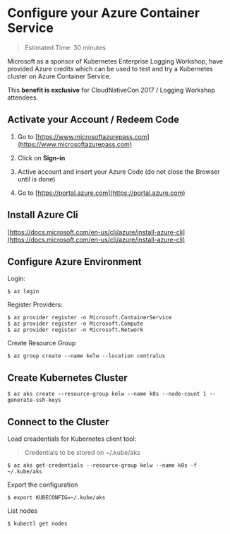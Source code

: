 # Configure your Azure Container Service

> Estimated Time: 30 minutes

Microsoft as a sponsor of Kubernetes Enterprise Logging Workshop, have provided Azure credits which can be used to test and try a Kubernetes cluster on Azure Container Service.

This **benefit is exclusive** for CloudNativeCon 2017 / Logging Workshop attendees.

## Activate your Account / Redeem Code

1. Go to [https://www.microsoftazurepass.com](https://www.microsoftazurepass.com)

2. Click on **Sign-in**

3. Active account and insert your Azure Code \(do not close the Browser until is done\)

4. Go to [https://portal.azure.com](https://portal.azure.com)

## Install Azure Cli

[https://docs.microsoft.com/en-us/cli/azure/install-azure-cli](https://docs.microsoft.com/en-us/cli/azure/install-azure-cli)

## Configure Azure Environment

Login:

```
$ az login
```

Register Providers:

```
$ az provider register -n Microsoft.ContainerService
$ az provider register -n Microsoft.Compute
$ az provider register -n Microsoft.Network
```

Create Resource Group

```
$ az group create --name kelw --location centralus
```

## Create Kubernetes Cluster

```
$ az aks create --resource-group kelw --name k8s --node-count 1 --generate-ssh-keys
```

## Connect to the Cluster

Load creadentials for Kubernetes client tool:

> Credentials to be stored on ~/.kube/aks

```
$ az aks get-credentials --resource-group kelw --name k8s -f ~/.kube/aks
```

Export the configuration

```
$ export KUBECONFIG=~/.kube/aks
```

List nodes

```
$ kubectl get nodes
```




